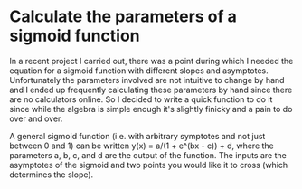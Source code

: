 # Calculate the parameters of a sigmoid function

In a recent project I carried out, there was a point during which I needed
the equation for a sigmoid function with different slopes and asymptotes.
Unfortunately the parameters involved are not intuitive to change by hand
and I ended up frequently calculating these parameters by hand since there
are no calculators online. So I decided to write a quick function to do it since
while the algebra is simple enough it's slightly finicky and a pain to do over
and over.

A general sigmoid function (i.e. with arbitrary symptotes and not just between
0 and 1) can be written y(x) = a/(1 + e^(bx - c)) + d, where the parameters
a, b, c, and d are the output of the function. The inputs are the asymptotes
of the sigmoid and two points you would like it to cross (which determines the
slope).



